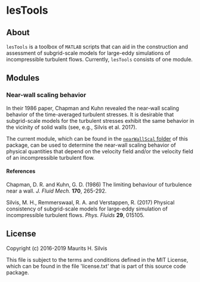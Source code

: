 # lesTools

## About

`lesTools` is a toolbox of `MATLAB` scripts that can aid in the construction and assessment of subgrid-scale models for large-eddy simulations of incompressible turbulent flows.
Currently, `lesTools` consists of one module.

## Modules

### Near-wall scaling behavior

In their 1986 paper, Chapman and Kuhn revealed the near-wall scaling behavior of the time-averaged turbulent stresses.
It is desirable that subgrid-scale models for the turbulent stresses exhibit the same behavior in the vicinity of solid walls (see, e.g., Silvis et al. 2017).

The current module, which can be found in the [`nearWallScal` folder](nearWallScal) of this package, can be used to determine the near-wall scaling behavior of physical quantities that depend on the velocity field and/or the velocity field of an incompressible turbulent flow.

#### References

Chapman, D. R. and Kuhn, G. D. (1986) The limiting behaviour of turbulence near a wall. *J. Fluid Mech.* **170**, 265-292.

Silvis, M. H., Remmerswaal, R. A. and Verstappen, R. (2017) Physical consistency of subgrid-scale models for large-eddy simulation of incompressible turbulent flows. *Phys. Fluids* **29**, 015105.

## License

Copyright (c) 2016-2019 Maurits H. Silvis

This file is subject to the terms and conditions defined in
the MIT License, which can be found in the file 'license.txt'
that is part of this source code package.
